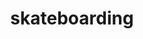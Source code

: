 ---
title: "skateboarding"
id: tag.id
permalink: "/tags/skateboarding"
videos: [627,942,1143,1166,1702,2288,1917,2094,2307,2408]
---
